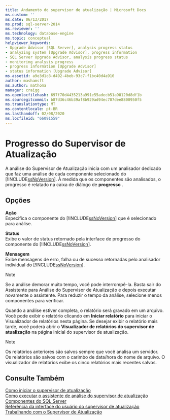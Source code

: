 ```yaml
---
title: Andamento do supervisor de atualização | Microsoft Docs
ms.custom: ''
ms.date: 06/13/2017
ms.prod: sql-server-2014
ms.reviewer: ''
ms.technology: database-engine
ms.topic: conceptual
helpviewer_keywords:
- Upgrade Advisor [SQL Server], analysis progress status
- analyzing system [Upgrade Advisor], progress information
- SQL Server Upgrade Advisor, analysis progress status
- monitoring analysis progress
- progress information [Upgrade Advisor]
- status information [Upgrade Advisor]
ms.assetid: a9e3d1c8-d492-4beb-93c7-f1bc40d4a910
author: mashamsft
ms.author: mathoma
manager: craigg
ms.openlocfilehash: 697f70d4435213a991e55adecb51a98120d8df1b
ms.sourcegitcommit: b87d36c46b39af8b929ad94ec707dee8800950f5
ms.translationtype: MT
ms.contentlocale: pt-BR
ms.lasthandoff: 02/08/2020
ms.locfileid: "66091559"
---
```

# <a name="upgrade-advisor-progress"></a>Progresso do Supervisor de Atualização
  A análise do Supervisor de Atualização inicia com um analisador dedicado que faz uma análise de cada componente selecionado do [!INCLUDE[ssNoVersion](../../includes/ssnoversion-md.md)]. À medida que os componentes são analisados, o progresso é relatado na caixa de diálogo de **progresso** .  
  
## <a name="options"></a>Opções  
 **Ação**  
 Especifica o componente do [!INCLUDE[ssNoVersion](../../includes/ssnoversion-md.md)] que é selecionado para análise.  
  
 **Status**  
 Exibe o valor de status retornado pela interface de progresso do componente do [!INCLUDE[ssNoVersion](../../includes/ssnoversion-md.md)].  
  
 **Mensagem**  
 Exibe mensagens de erro, falha ou de sucesso retornadas pelo analisador individual do [!INCLUDE[ssNoVersion](../../includes/ssnoversion-md.md)].  
  
> [!NOTE]  
>  Se a análise demorar muito tempo, você pode interrompê-la. Basta sair do Assistente para Análise do Supervisor de Atualização e depois executar novamente o assistente. Para reduzir o tempo da análise, selecione menos componentes para verificar.  
  
 Quando a análise estiver completa, o relatório será gravado em um arquivo. Você pode exibir o relatório clicando em **Iniciar relatório** para iniciar o Visualizador de relatórios nesta página. Se desejar exibir o relatório mais tarde, você poderá abrir o **Visualizador de relatórios do supervisor de atualização** na página inicial do supervisor de atualização.  
  
> [!NOTE]  
>  Os relatórios anteriores são salvos sempre que você analisa um servidor. Os relatórios são salvos com o carimbo de data/hora do nome de arquivo. O visualizador de relatórios exibe os cinco relatórios mais recentes salvos.  
  
## <a name="see-also"></a>Consulte Também  
 [Como iniciar o supervisor de atualização](../../../2014/sql-server/install/how-to-launch-upgrade-advisor.md)   
 [Como executar o assistente de análise do supervisor de atualização](../../../2014/sql-server/install/how-to-run-the-upgrade-advisor-analysis-wizard.md)   
 [Componentes do SQL Server](../../../2014/sql-server/install/sql-server-components.md)   
 [Referência da interface do usuário do supervisor de atualização](../../../2014/sql-server/install/upgrade-advisor-user-interface-reference.md)   
 [Trabalhando com o Supervisor de Atualização](../../../2014/sql-server/install/working-with-upgrade-advisor.md)  
  
  
